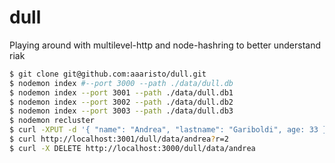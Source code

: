 dull
====

Playing around with multilevel-http and node-hashring to better understand riak


```sh
$ git clone git@github.com:aaaristo/dull.git
$ nodemon index #--port 3000 --path ./data/dull.db
$ nodemon index --port 3001 --path ./data/dull.db1
$ nodemon index --port 3002 --path ./data/dull.db2
$ nodemon index --port 3003 --path ./data/dull.db3
$ nodemon recluster
$ curl -XPUT -d '{ "name": "Andrea", "lastname": "Gariboldi", age: 33 }' -H 'Content-Type: application/json' http://localhost:3002/dull/data/andrea
$ curl http://localhost:3001/dull/data/andrea?r=2
$ curl -X DELETE http://localhost:3000/dull/data/andrea
```
